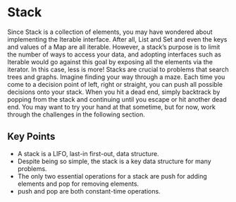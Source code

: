 # Stack

Since Stack is a collection of elements, you may have wondered about implementing
the Iterable interface. After all, List and Set and even the keys and values of a Map
are all iterable.
However, a stack’s purpose is to limit the number of ways to access your data, and
adopting interfaces such as Iterable would go against this goal by exposing all the
elements via the iterator. In this case, less is more!
Stacks are crucial to problems that search trees and graphs. Imagine finding your
way through a maze. Each time you come to a decision point of left, right or straight,
you can push all possible decisions onto your stack. When you hit a dead end, simply
backtrack by popping from the stack and continuing until you escape or hit another
dead end. You may want to try your hand at that sometime, but for now, work through the challenges in the following section.

## Key Points

- A stack is a LIFO, last-in first-out, data structure.
- Despite being so simple, the stack is a key data structure for many problems.
- The only two essential operations for a stack are push for adding elements and pop for removing elements.
- push and pop are both constant-time operations.
